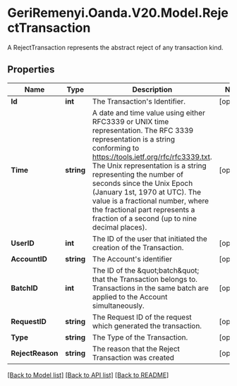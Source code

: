 # GeriRemenyi.Oanda.V20.Model.RejectTransaction
A RejectTransaction represents the abstract reject of any transaction kind.
## Properties

Name | Type | Description | Notes
------------ | ------------- | ------------- | -------------
**Id** | **int** | The Transaction&#39;s Identifier. | [optional] 
**Time** | **string** | A date and time value using either RFC3339 or UNIX time representation. The RFC 3339 representation is a string conforming to https://tools.ietf.org/rfc/rfc3339.txt. The Unix representation is a string representing the number of seconds since the Unix Epoch (January 1st, 1970 at UTC). The value is a fractional number, where the fractional part represents a fraction of a second (up to nine decimal places). | [optional] 
**UserID** | **int** | The ID of the user that initiated the creation of the Transaction. | [optional] 
**AccountID** | **string** | The Account&#39;s identifier | [optional] 
**BatchID** | **int** | The ID of the \&quot;batch\&quot; that the Transaction belongs to. Transactions in the same batch are applied to the Account simultaneously. | [optional] 
**RequestID** | **string** | The Request ID of the request which generated the transaction. | [optional] 
**Type** | **string** | The Type of the Transaction. | [optional] 
**RejectReason** | **string** | The reason that the Reject Transaction was created | [optional] 

[[Back to Model list]](../README.md#documentation-for-models) [[Back to API list]](../README.md#documentation-for-api-endpoints) [[Back to README]](../README.md)

